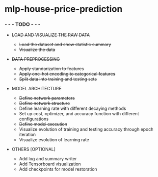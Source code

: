 # mlp-house-price-prediction

### - - - TODO  - - -
- ~~LOAD AND VISUALIZE THE RAW DATA~~
   - ~~Load the dataset and show statistic summary~~
   - ~~Visualize the data~~

- ~~DATA PREPROCESSING~~
   - ~~Apply standarization to features~~
   - ~~Apply one-hot encoding to categorical features~~
   - ~~Split data into training and testing sets~~

- MODEL ARCHITECTURE
   - ~~Define network parameters~~
   - ~~Define network structure~~
   - Define learning rate with different decaying methods
   - Set up cost, optimizer, and accuracy function with different configurations
   - ~~Define model execution~~
   - Visualize evolution of training and testing accuracy through epoch iteration
   - Visualize evolution of learning rate

- OTHERS [OPTIONAL]
   - Add log and summary writer
   - Add Tensorboard visualization
   - Add checkpoints for model restoration
